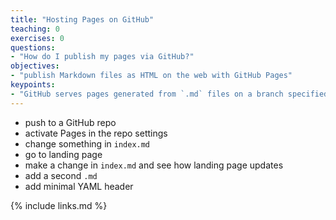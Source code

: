 ```yaml
---
title: "Hosting Pages on GitHub"
teaching: 0
exercises: 0
questions:
- "How do I publish my pages via GitHub?"
objectives:
- "publish Markdown files as HTML on the web with GitHub Pages"
keypoints:
- "GitHub serves pages generated from `.md` files on a branch specified by the user"
---
```


- push to a GitHub repo
- activate Pages in the repo settings
- change something in `index.md`
- go to landing page
- make a change in `index.md` and see how landing page updates
- add a second `.md`
- add minimal YAML header

{% include links.md %}
